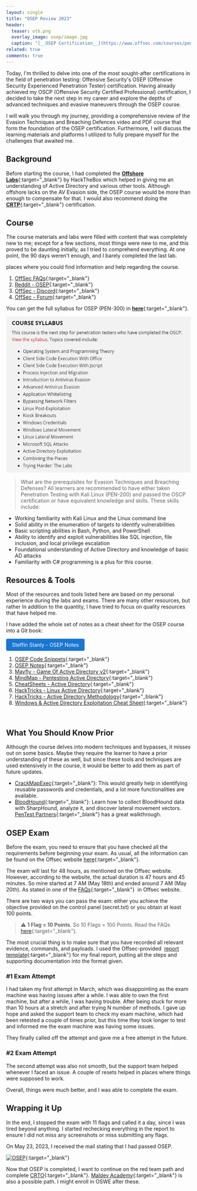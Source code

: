 ```yaml
---
layout: single
title: "OSEP Review 2023"
header:
  teaser: oth.png
  overlay_image: osep/image.jpg
  caption: "[__OSEP Certification__](https://www.offsec.com/courses/pen-300/)"
related: true
comments: true
---
```



Today, I'm thrilled to delve into one of the most sought-after certifications in the field of penetration testing: Offensive Security's OSEP (Offensive Security Experienced Penetration Tester) certification. Having already achieved my OSCP (Offensive Security Certified Professional) certification, I decided to take the next step in my career and explore the depths of advanced techniques and evasive maneuvers through the OSEP course.

I will walk you through my journey, providing a comprehensive review of the Evasion Techniques and Breaching Defences video and PDF course that form the foundation of the OSEP certification. Furthermore, I will discuss the learning materials and platforms I utilized to fully prepare myself for the challenges that awaited me.

## Background 

Before starting the course, I had completed the [__Offshore Labs__](https://www.hackthebox.com/hacker/pro-labs){:target="_blank"} by HackTheBox which helped in giving me an understanding of Active Directory and various other tools. Although offshore lacks on the AV Evasion side, the OSEP course would be more than enough to compensate for that.
I would also recommend doing the [__CRTP__](https://www.alteredsecurity.com/post/certified-red-team-professional-crtp){:target="_blank"} certification.


## Course

The course materials and labs were filled with content that was completely new to me; except for a few sections, most things were new to me, and this proved to be daunting initially, as I tried to comprehend everything. At one point, the 90 days weren't enough, and I barely completed the last lab.

places where you could find information and help regarding the course.

1. [OffSec FAQs](https://help.offsec.com/hc/en-us/articles/360049781352-OSEP-Exam-FAQ){:target="_blank"}
2. [Reddit - OSEP](https://www.reddit.com/r/osep/){:target="_blank"}
3. [OffSec - Discord](https://discord.com/invite/offsec){:target="_blank"}
4. [OffSec - Forum](https://forums.offensive-security.com/){:target="_blank"}

You can get the full syllabus for OSEP (PEN-300) in [__here__](https://www.offsec.com/courses/pen-300/download/syllabus){:target="_blank"}.

<a href="/images/osep/syllabus.png"><img src="/images/osep/syllabus.png"></a>

> What are the prerequisites for Evasion Techniques and Breaching Defenses?
All learners are recommended to have either taken Penetration Testing with Kali Linux (PEN-200) and passed the OSCP certification or have equivalent knowledge and skills. These skills include:
* Working familiarity with Kali Linux and the Linux command line
* Solid ability in the enumeration of targets to identify vulnerabilities
* Basic scripting abilities in Bash, Python, and PowerShell
* Ability to identify and exploit vulnerabilities like SQL injection, file inclusion, and local privilege escalation
* Foundational understanding of Active Directory and knowledge of basic AD attacks
* Familiarity with C# programming is a plus for this course. 


## Resources & Tools

Most of the resources and tools listed here are based on my personal experience during the labs and exams. There are many other resources, but rather
In addition to the quantity, I have tried to focus on quality resources that have helped me.

I have added the whole set of notes as a cheat sheet for the OSEP course into a Git book:

<a href="https://steffinstanly.gitbook.io/osep-notes/" target="_blank" style="display: inline-block; padding: 8px 16px; font-size: 14px; background-color: #1976d2; color: #fff; text-decoration: none; border-radius: 4px; transition: background-color 0.3s ease;" onmouseover="this.style.backgroundColor='#1565c0'" onmouseout="this.style.backgroundColor='#1976d2'">Steffin Stanly - OSEP Notes</a>

1. [OSEP Code Snippets](https://github.com/chvancooten/OSEP-Code-Snippets){:target="_blank"}
2. [OSEP Notes](https://github.com/In3x0rabl3/OSEP){:target="_blank"}
3. [Mayfly - Game Of Active Directory v2](https://mayfly277.github.io/posts/GOADv2/){:target="_blank"}
4. [MindMap - Pentesting Active Directory](https://orange-cyberdefense.github.io/ocd-mindmaps/img/pentest_ad_dark_2022_11.svg){:target="_blank"}
5. [CheatSheets - Active Directory](https://hideandsec.sh/books/cheatsheets-82c/page/active-directory){:target="_blank"}
6. [HackTricks - Linux Active Directory](https://book.hacktricks.xyz/linux-hardening/privilege-escalation/linux-active-directory){:target="_blank"}
7. [HackTricks - Active Directory Methodology](https://book.hacktricks.xyz/windows-hardening/active-directory-methodology){:target="_blank"}
8. [Windows & Active Directory Exploitation Cheat Sheet](https://casvancooten.com/posts/2020/11/windows-active-directory-exploitation-cheat-sheet-and-command-reference/){:target="_blank"}

  
## What You Should Know Prior

Although the course delves into modern techniques and bypasses, it misses out on some basics. Maybe they require the learner to have a prior understanding of these as well, but since these tools and techniques are used extensively in the course, it would be better to add them as part of future updates.

* [CrackMapExec](https://github.com/byt3bl33d3r/CrackMapExec){:target="_blank"}: This would greatly help in identifying reusable passwords and credentials, and a lot more functionalities are available.
* [BloodHound](https://github.com/BloodHoundAD/BloodHound){:target="_blank"}: Learn how to collect BloodHound data with SharpHound, analyze it, and discover lateral movement vectors. 
[PenTest Partners](https://www.pentestpartners.com/security-blog/bloodhound-walkthrough-a-tool-for-many-tradecrafts/){:target="_blank"} has a great walkthrough.


## OSEP Exam

Before the exam, you need to ensure that you have checked all the requirements before beginning your exam. As usual, all the information can be found on the Offsec website [here](https://help.offsec.com/hc/en-us/articles/360050293792-OSEP-Exam-Guide){:target="_blank"}.

The exam will last for 48 hours, as mentioned on the Offsec website. However, according to the website, the actual duration is 47 hours and 45 minutes. So mine started at 7 AM (May 18th) and ended around 7 AM (May 20th). As stated in one of the [FAQs](https://help.offsec.com/hc/en-us/articles/360049781352-OSEP-Exam-FAQ){:target="_blank"}  in Offsec website.

There are two ways you can pass the exam: either you achieve the objective provided on the control panel (secret.txt) or you obtain at least 100 points.


> :warning: **1 Flag = 10 Points**. So 10 Flags = 100 Points. Read the FAQs [here](https://help.offsec.com/hc/en-us/articles/360049781352-OSEP-Exam-FAQ#h_01FSRPN7N18ZYS8Z5B8X3R6J51){:target="_blank"}.

The most crucial thing is to make sure that you have recorded all relevant evidence, commands, and payloads. I used the Offsec-provided  [report template](https://www.offensive-security.com/osep-online/OSEP-Exam-Report.docx){:target="_blank"} for my final report, putting all the steps and supporting documentation into the format given.

### #1 Exam Attempt

I had taken my first attempt in March, which was disappointing as the exam machine was having issues after a while. I was able to own the first machine, but after a while, I was having trouble. After being stuck for more than 10 hours at a stretch and after trying N number of methods. I gave up hope and asked the support team to check my exam machine, which had been retested a couple of times prior, but this time they took longer to test and informed me the exam machine was having some issues.

They finally called off the attempt and gave me a free attempt in the future.

### #2 Exam Attempt

The second attempt was also not smooth, but the support team helped whenever I faced an issue. A couple of resets helped in places where things were supposed to work.

Overall, things were much better, and I was able to complete the exam.


## Wrapping it Up

In the end, I stopped the exam with 11 flags and called it a day, since I was tired beyond anything. I started rechecking everything in the report to ensure I did not miss any screenshots or miss submitting any flags.

On May 23, 2023, I received the mail stating that I had passed OSEP. 

[![OSEP](https://api.accredible.com/v1/frontend/credential_website_embed_image/badge/74108782)](https://www.credential.net/41c9209b-8654-43ec-a98a-4d6c4bfae66a#gs.0mjm5g){:target="_blank"}

Now that OSEP is completed, I want to continue on the red team path and complete [CRTO](https://training.zeropointsecurity.co.uk/courses/red-team-ops){:target="_blank"}. [Maldev Academy](https://maldevacademy.com/){:target="_blank"} is also a possible path. I might enroll in OSWE after these.
